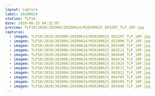 ```yaml
---
layout: capture
label: 20200624
station: TLP10
date: 2020-06-25 04:32:07
preview: TLP10/2020/202006/20200624/M20200625_043207_TLP_10P.jpg
capturas:
  - imagem: TLP10/2020/202006/20200624/M20200625_043207_TLP_10P.jpg
  - imagem: TLP10/2020/202006/20200624/M20200625_052900_TLP_10P.jpg
  - imagem: TLP10/2020/202006/20200624/M20200625_063500_TLP_10P.jpg
  - imagem: TLP10/2020/202006/20200624/M20200625_063512_TLP_10P.jpg
  - imagem: TLP10/2020/202006/20200624/M20200625_064508_TLP_10P.jpg
  - imagem: TLP10/2020/202006/20200624/M20200625_064534_TLP_10P.jpg
  - imagem: TLP10/2020/202006/20200624/M20200625_072425_TLP_10P.jpg
  - imagem: TLP10/2020/202006/20200624/M20200625_074511_TLP_10P.jpg
  - imagem: TLP10/2020/202006/20200624/M20200625_081912_TLP_10P.jpg
  - imagem: TLP10/2020/202006/20200624/M20200625_084705_TLP_10P.jpg
  - imagem: TLP10/2020/202006/20200624/M20200625_085503_TLP_10P.jpg
  - imagem: TLP10/2020/202006/20200624/M20200625_091946_TLP_10P.jpg
---
```

